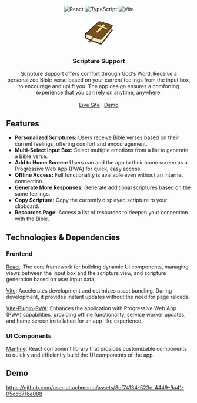 <a name="top"></a>
<div align="center">

<img alt="React" height="22" src="https://ziadoua.github.io/m3-Markdown-Badges/badges/React/react2.svg">

<img alt="TypeScript" height="22" src="https://ziadoua.github.io/m3-Markdown-Badges/badges/TypeScript/typescript2.svg">

<img alt="Vite" height="22" src="https://ziadoua.github.io/m3-Markdown-Badges/badges/ViteJS/vitejs2.svg">

<br>

<br>

<img src="public/favicon.png" alt="Logo" width="80" height="80">

<h3 align="center">Scripture Support</h3>

<p align="center">
Scripture Support offers comfort through God's Word. Receive a personalized Bible verse based on your current feelings from the input box, to encourage and uplift you. The app design ensures a comforting experience that you can rely on anytime, anywhere.
<br />
<br />
<a href="https://monicaalyssa.github.io/scripture-support/">Live Site</a> · 
<a href="#demo">Demo</a>

</div>


## Features

- **Personalized Scriptures:** Users receive Bible verses based on their current feelings, offering comfort and encouragement.
- **Multi-Select Input Box:** Select multiple emotions from a list to generate a Bible verse.
- **Add to Home Screen:** Users can add the app to their home screen as a Progressive Web App (PWA) for quick, easy access.
- **Offline Access:** Full functionality is available even without an internet connection.
- **Generate More Responses:** Generate additional scriptures based on the same feelings.
- **Copy Scripture:** Copy the currently displayed scripture to your clipboard.
- **Resources Page:** Access a list of resources to deepen your connection with the Bible.


## Technologies & Dependencies


### Frontend
<a href="https://react.dev/">React</a>: The core framework for building dynamic UI components, managing views between the input box and the scripture view, and scripture generation based on user input data.

<a href="https://vite.dev/">Vite</a>: Accelerates development and optimizes asset bundling. During development, it provides instant updates without the need for page reloads.

<a href="https://vite-pwa-org.netlify.app/">Vite-Plugin-PWA</a>: Enhances the application with Progressive Web App (PWA) capabilities, providing offline functionality, service worker updates, and home screen installation for an app-like experience.

### UI Components

<a href="https://mantine.dev/">Mantine</a>: React component library that provides customizable components to quickly and efficiently build the UI components of the app.

## Demo <a name="demo"></a>

https://github.com/user-attachments/assets/8cf74134-523c-4449-9a41-05cc6716e088


